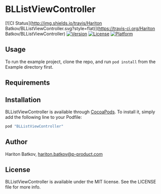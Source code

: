 # BLListViewController

[![CI Status](http://img.shields.io/travis/Hariton Batkov/BLListViewController.svg?style=flat)](https://travis-ci.org/Hariton Batkov/BLListViewController)
[![Version](https://img.shields.io/cocoapods/v/BLListViewController.svg?style=flat)](http://cocoapods.org/pods/BLListViewController)
[![License](https://img.shields.io/cocoapods/l/BLListViewController.svg?style=flat)](http://cocoapods.org/pods/BLListViewController)
[![Platform](https://img.shields.io/cocoapods/p/BLListViewController.svg?style=flat)](http://cocoapods.org/pods/BLListViewController)

## Usage

To run the example project, clone the repo, and run `pod install` from the Example directory first.

## Requirements

## Installation

BLListViewController is available through [CocoaPods](http://cocoapods.org). To install
it, simply add the following line to your Podfile:

```ruby
pod "BLListViewController"
```

## Author

Hariton Batkov, hariton.batkov@p-product.com

## License

BLListViewController is available under the MIT license. See the LICENSE file for more info.
